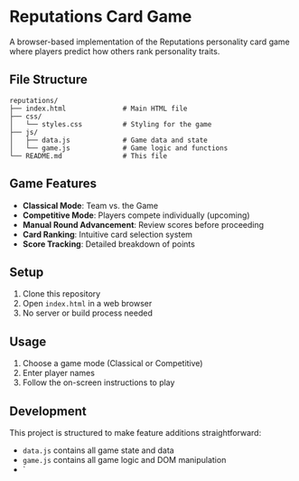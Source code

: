 # Reputations Card Game

A browser-based implementation of the Reputations personality card game where players predict how others rank personality traits.

## File Structure

```
reputations/
├── index.html              # Main HTML file
├── css/
│   └── styles.css          # Styling for the game
├── js/
│   ├── data.js             # Game data and state 
│   └── game.js             # Game logic and functions
└── README.md               # This file
```

## Game Features

- **Classical Mode**: Team vs. the Game
- **Competitive Mode**: Players compete individually (upcoming)
- **Manual Round Advancement**: Review scores before proceeding
- **Card Ranking**: Intuitive card selection system
- **Score Tracking**: Detailed breakdown of points

## Setup

1. Clone this repository
2. Open `index.html` in a web browser
3. No server or build process needed

## Usage

1. Choose a game mode (Classical or Competitive)
2. Enter player names
3. Follow the on-screen instructions to play

## Development

This project is structured to make feature additions straightforward:

- `data.js` contains all game state and data
- `game.js` contains all game logic and DOM manipulation
- `